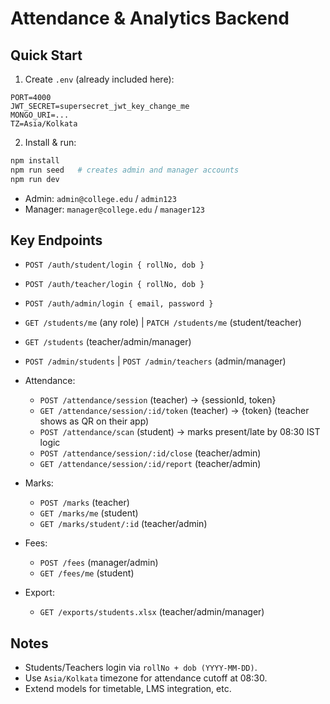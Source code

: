 # Attendance & Analytics Backend

## Quick Start
1. Create `.env` (already included here):
```
PORT=4000
JWT_SECRET=supersecret_jwt_key_change_me
MONGO_URI=...
TZ=Asia/Kolkata
```
2. Install & run:
```bash
npm install
npm run seed   # creates admin and manager accounts
npm run dev
```
- Admin: `admin@college.edu` / `admin123`
- Manager: `manager@college.edu` / `manager123`

## Key Endpoints
- `POST /auth/student/login { rollNo, dob }`
- `POST /auth/teacher/login { rollNo, dob }`
- `POST /auth/admin/login { email, password }`

- `GET /students/me` (any role) | `PATCH /students/me` (student/teacher)
- `GET /students` (teacher/admin/manager)
- `POST /admin/students` | `POST /admin/teachers` (admin/manager)
- Attendance:
  - `POST /attendance/session` (teacher) -> {sessionId, token}
  - `GET /attendance/session/:id/token` (teacher) -> {token}  (teacher shows as QR on their app)
  - `POST /attendance/scan` (student) -> marks present/late by 08:30 IST logic
  - `POST /attendance/session/:id/close` (teacher/admin)
  - `GET /attendance/session/:id/report` (teacher/admin)
- Marks:
  - `POST /marks` (teacher)
  - `GET /marks/me` (student)
  - `GET /marks/student/:id` (teacher/admin)
- Fees:
  - `POST /fees` (manager/admin)
  - `GET /fees/me` (student)
- Export:
  - `GET /exports/students.xlsx` (teacher/admin/manager)

## Notes
- Students/Teachers login via `rollNo + dob (YYYY-MM-DD)`.
- Use `Asia/Kolkata` timezone for attendance cutoff at 08:30.
- Extend models for timetable, LMS integration, etc.
